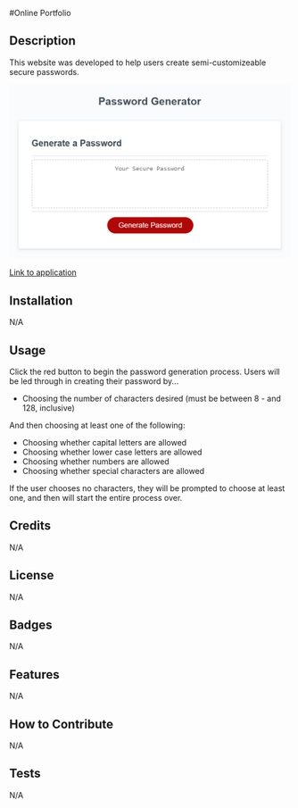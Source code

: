 #Online Portfolio

## Description

This website was developed to help users create semi-customizeable secure passwords.

![Screenshot of web application](Screenshot.png)

[Link to application](https://leex3683.github.io/Password_Generator)

## Installation

N/A

## Usage

Click the red button to begin the password generation process.  Users will be led through in creating their password by...
* Choosing the number of characters desired (must be between 8 - and 128, inclusive)

And then choosing at least one of the following:
* Choosing whether capital letters are allowed
* Choosing whether lower case letters are allowed
* Choosing whether numbers are allowed
* Choosing whether special characters are allowed

If the user chooses no characters, they will be prompted to choose at least one, and then will start the entire process over.


## Credits

N/A

## License

N/A

## Badges

N/A

## Features

N/A

## How to Contribute

N/A

## Tests

N/A